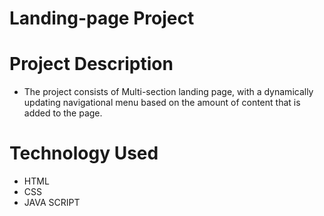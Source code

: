 # Landing-page Project

# Project Description
 - The project consists of Multi-section landing page, with a dynamically updating navigational menu based on the amount of content that is added to the page.

# Technology Used

 - HTML 
 - CSS
 - JAVA SCRIPT

